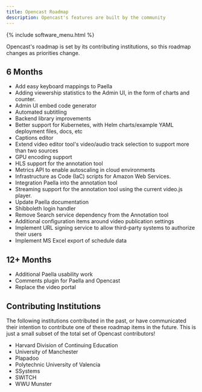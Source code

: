 ```yaml
---
title: Opencast Roadmap	
description: Opencast's features are built by the community
---
```


{% include software_menu.html %}

Opencast's roadmap is set by its contributing institutions, so this roadmap changes as priorities change.

## 6 Months

* Add easy keyboard mappings to Paella
* Adding viewership statistics to the Admin UI, in the form of charts and counter.
* Admin UI embed code generator
* Automated subtitling
* Backend library improvements
* Better support for Kubernetes, with Helm charts/example YAML deployment files, docs, etc
* Captions editor
* Extend video editor tool's video/audio track selection to support more than two sources
* GPU encoding support
* HLS support for the annotation tool
* Metrics API to enable autoscaling in cloud environments
* Infrastructure as Code (IaC) scripts for Amazon Web Services.
* Integration Paella into the annotation tool
* Streaming support for the annotation tool using the current video.js player.
* Update Paella documentation
* Shibboleth login handler
* Remove Search service dependency from the Annotation tool
* Additional configuration items around video publication settings
* Implement URL signing service to allow third-party systems to authorize their users
* Implement MS Excel export of schedule data

## 12+ Months

* Additional Paella usability work
* Comments plugin for Paella and Opencast
* Replace the video portal

## Contributing Institutions

The following institutions contributed in the past, or have communicated their intention to contribute one of these roadmap items in the future.  This is just a small subset of the total set of Opencast contributors!

* Harvard Division of Continuing Education
* University of Manchester
* Plapadoo
* Polytechnic University of Valencia
* SSystems
* SWITCH
* WWU Munster

